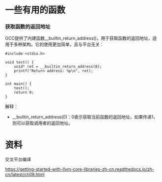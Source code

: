 # 一些有用的函数

###  获取函数的返回地址

GCC提供了内建函数__builtin_return_address()，用于获取函数的返回地址，适用于多种架构。它的使用更加简单，且与平台无关：

```
#include <stdio.h>

void test() {
    void* ret = __builtin_return_address(0);
    printf("Return address: %p\n", ret);
}

int main() {
    test();
    return 0;
}
```

解释：
- __builtin_return_address(0)：0表示获取当前函数的返回地址，如果传递1，则可以获取调用者的返回地址。

# 资料

交叉平台编译

https://getting-started-with-llvm-core-libraries-zh-cn.readthedocs.io/zh-cn/latest/ch08.html